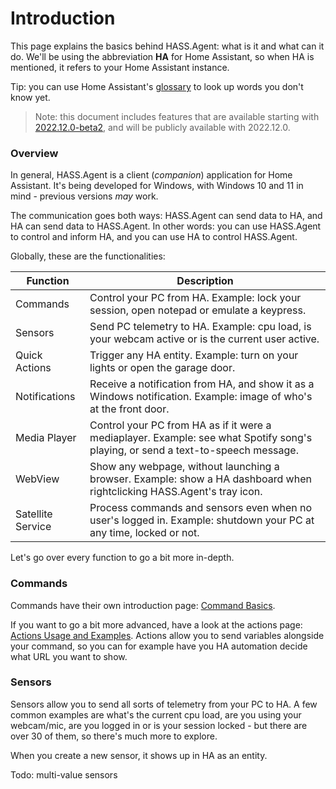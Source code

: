 # Introduction

This page explains the basics behind HASS.Agent: what is it and what can it do. We'll be using the abbreviation **HA** for Home Assistant, so when HA is mentioned, it refers to your Home Assistant instance.

Tip: you can use Home Assistant's [glossary](https://www.home-assistant.io/docs/glossary/) to look up words you don't know yet.

> Note: this document includes features that are available starting with [2022.12.0-beta2](https://github.com/LAB02-Research/HASS.Agent/releases/tag/2022.12.0-beta2), and will be publicly available with 2022.12.0.

### Overview

In general, HASS.Agent is a client (*companion*) application for Home Assistant. It's being developed for Windows, with Windows 10 and 11 in mind - previous versions *may* work. 

The communication goes both ways: HASS.Agent can send data to HA, and HA can send data to HASS.Agent. In other words: you can use HASS.Agent to control and inform HA, and you can use HA to control HASS.Agent.

Globally, these are the functionalities:

| Function | Description |
| ------------ | ------------- |
| Commands | Control your PC from HA. Example: lock your session, open notepad or emulate a keypress. |
| Sensors | Send PC telemetry to HA. Example: cpu load, is your webcam active or is the current user active. |
| Quick Actions | Trigger any HA entity. Example: turn on your lights or open the garage door. |
| Notifications | Receive a notification from HA, and show it as a Windows notification. Example: image of who's at the front door. |
| Media Player | Control your PC from HA as if it were a mediaplayer. Example: see what Spotify song's playing, or send a text-to-speech message. |
| WebView | Show any webpage, without launching a browser. Example: show a HA dashboard when rightclicking HASS.Agent's tray icon. |
| Satellite Service | Process commands and sensors even when no user's logged in. Example: shutdown your PC at any time, locked or not. |

Let's go over every function to go a bit more in-depth.

### Commands

Commands have their own introduction page: [Command Basics](commands/command-basics.md).

If you want to go a bit more advanced, have a look at the actions page: [Actions Usage and Examples](commands/actions-usage-and-examples.md). Actions allow you to send variables alongside your command, so you can for example have you HA automation decide what URL you want to show.

### Sensors

Sensors allow you to send all sorts of telemetry from your PC to HA. A few common examples are what's the current cpu load, are you using your webcam/mic, are you logged in or is your session locked - but there are over 30 of them, so there's much more to explore.

When you create a new sensor, it shows up in HA as an entity. 

Todo: multi-value sensors

